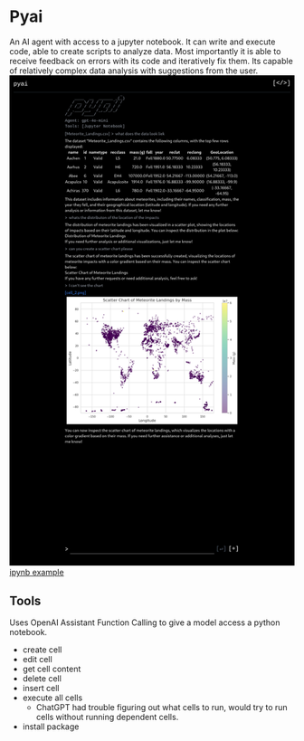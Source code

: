 # Pyai

An AI agent with access to a jupyter notebook. It can write and execute code, able to create scripts to analyze data. Most importantly it is able to receive feedback on errors with its code and iteratively fix them. Its capable of relatively complex data analysis with suggestions from the user.![pyai example](pyai_screenshot.png)
[ipynb example](notebook.ipynb)

## Tools

Uses OpenAI Assistant Function Calling to give a model access a python notebook.

* create cell
* edit cell
* get cell content
* delete cell
* insert cell
* execute all cells
  * ChatGPT had trouble figuring out what cells to run, would try to run cells without running dependent cells.
* install package
